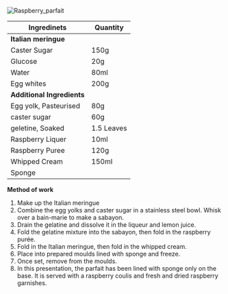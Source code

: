 ![Raspberry_parfait](resource:assets/images/hot_cold_desserts/raspberry_parfait.png)

|Ingredinets|Quantity|
|----------|--------|
|**Italian meringue**||
|Caster Sugar|150g|
|Glucose|20g|
|Water|80ml
|Egg whites|200g|
|**Additional Ingredients**||
|Egg yolk, Pasteurised|80g|
|caster sugar|60g|
|geletine, Soaked|1.5 Leaves|
|Raspberry Liquer|10ml|
|Raspberry Puree|120g|
|Whipped Cream| 150ml|
|Sponge||

**Method of work**
1. Make up the Italian meringue
2. Combine the egg yolks and caster sugar in a stainless steel bowl. Whisk over a bain-marie to make a sabayon.
3. Drain the gelatine and dissolve it in the liqueur and lemon juice.
4. Fold the gelatine mixture into the sabayon, then fold in the raspberry purée.
5. Fold in the Italian meringue, then fold in the whipped cream.
6. Place into prepared moulds lined with sponge and freeze.
7. Once set, remove from the moulds.
8. In this presentation, the parfait has been lined with sponge only on the base. It is served with a raspberry coulis and fresh and dried raspberry garnishes.

